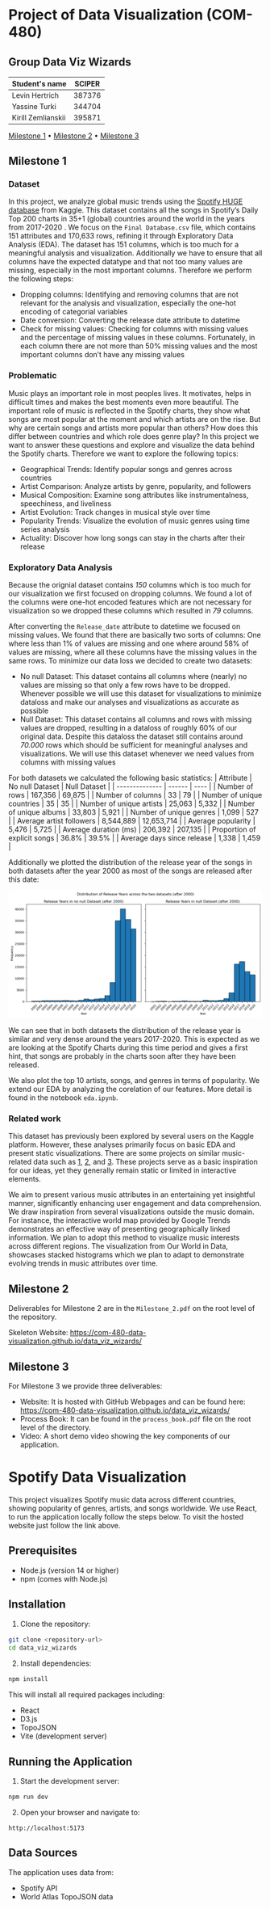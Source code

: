 # Project of Data Visualization (COM-480)
## Group Data Viz Wizards

| Student's name | SCIPER |
| -------------- | ------ |
| Levin Hertrich| 387376|
| Yassine Turki| 344704|
| Kirill Zemlianskii | 395871 |

[Milestone 1](#milestone-1) • [Milestone 2](#milestone-2) • [Milestone 3](#milestone-3)

## Milestone 1

### Dataset

In this project, we analyze global music trends using the [Spotify HUGE database](https://www.kaggle.com/datasets/pepepython/spotify-huge-database-daily-charts-over-3-years) from Kaggle. This dataset contains all the songs in Spotify’s Daily Top 200 charts in 35+1 (global) countries around the world in the years from 2017-2020 . We focus on the `Final Database.csv` file, which contains 151 attributes and 170,633 rows, refining it through Exploratory Data Analysis (EDA). The dataset has 151 columns, which is too much for a meaningful analysis and visualization. Additionally we have to ensure that all columns have the expected datatype and that not too many values are missing, especially in the most important columns. Therefore we perform the following steps:

- Dropping columns: Identifying and removing columns that are not relevant for the analysis and visualization, especially the one-hot encoding of categorial variables
- Date conversion: Converting the release date attribute to datetime
- Check for missing values: Checking for columns with missing values and the percentage of missing values in these columns. Fortunately, in each column there are not more than 50% missing values and the most important columns don’t have any missing values

### Problematic

Music plays an important role in most peoples lives. It motivates, helps in difficult times and makes the best moments even more beautiful. The important role of music is reflected in the Spotify charts, they show what songs are most popular at the moment and which artists are on the rise. But why are certain songs and artists more popular than others? How does this differ between countries and which role does genre play? In this project we want to answer these questions and explore and visualize the data behind the Spotify charts. Therefore we want to explore the following topics:
- Geographical Trends: Identify popular songs and genres
across countries
- Artist Comparison: Analyze artists by genre, popularity, and
followers
- Musical Composition: Examine song attributes like instrumentalness, speechiness, and liveliness
- Artist Evolution: Track changes in musical style over time
- Popularity Trends: Visualize the evolution of music genres
using time series analysis
- Actuality: Discover how long songs can stay in the charts after their release

### Exploratory Data Analysis

Because the orignial dataset contains *150* columns which is too much for our visualization we first focused on dropping columns. We found a lot of the columns were one-hot encoded features which are not necessary for visualization so we dropped these columns which resulted in *79* columns. 

After converting the `Release_date` attribute to datetime we focused on missing values. We found that there are basically two sorts of columns: One where less than 1% of values are missing and one where around 58% of values are missing, where all these columns have the missing values in the same rows. To minimize our data loss we decided to create two datasets:
- No null Dataset: This dataset contains all columns where (nearly) no values are missing so that only a few rows have to be dropped. Whenever possible we will use this dataset for visualizations to minimize dataloss and make our analyses and visualizations as accurate as possible
- Null Dataset: This dataset contains all columns and rows with missing values are dropped, resulting in a dataloss of roughly 60% of our original data. Despite this dataloss the dataset still contains around *70.000* rows which should be sufficient for meaningful analyses and visualizations. We will use this dataset whenever we need values from columns with missing values


For both datasets we calculated the following basic statistics:
| Attribute | No null Dataset | Null Dataset |
| -------------- | ------ | ---- |
| Number of rows | 167,356 | 69,875 |
| Number of columns | 33 | 79 |
| Number of unique countries | 35 | 35 |
| Number of unique artists | 25,063 | 5,332 |
| Number of unique albums | 33,803 | 5,921 |
| Number of unique genres | 1,099 | 527 |
| Average artist followers | 8,544,889 | 12,653,714 |
| Average popularity | 5,476 | 5,725 |
| Average duration (ms) | 206,392 | 207,135 |
| Proportion of explicit songs | 36.8% | 39.5% |
| Average days since release | 1,338 | 1,459 |


Additionally we plotted the distribution of the release year of the songs in both datasets after the year 2000 as most of the songs are released after this date:

![distribution plot](output.png)


We can see that in both datasets the distribution of the release year is similar and very dense around the years 2017-2020. This is expected as we are looking at the Spotify Charts during this time period and gives a first hint, that songs are probably in the charts soon after they have been released.

We also plot the top 10 artists, songs, and genres in terms of popularity. We extend our EDA by analyzing the corelation of our features. More detail is found in the notebook `eda.ipynb`.


### Related work
This dataset has previously been explored by several users on the Kaggle platform. However, these analyses primarily focus on basic EDA and present static visualizations. There are some projects on similar music-related data such as [1](https://public.tableau.com/app/profile/anne.bode/viz/SpotifyPREMIUMDashboard/PremiumDashboard), [2](https://medium.com/@shrunalisalian97/spotify-data-visualization-4c878c8114e), and [3](https://www.brandonlu.com/spotify-data-project). These projects serve as a basic inspiration for our ideas, yet they generally remain static or limited in interactive elements. 

We aim to present various music attributes in an entertaining yet insightful manner, significantly enhancing user engagement and data comprehension. We draw inspiration from several visualizations outside the music domain. For instance, the interactive world map provided by Google Trends demonstrates an effective way of presenting geographically linked information. We plan to adopt this method to visualize music interests across different regions. The visualization from Our World in Data, showcases stacked histograms which we plan to adapt to demonstrate evolving trends in music attributes over time.

## Milestone 2

Deliverables for Milestone 2 are in the `Milestone_2.pdf` on the root level of the repository.


Skeleton Website: https://com-480-data-visualization.github.io/data_viz_wizards/


## Milestone 3

For Milestone 3 we provide three deliverables:
- Website: It is hosted with GitHub Webpages and can be found here: https://com-480-data-visualization.github.io/data_viz_wizards/
- Process Book: It can be found in the `process_book.pdf` file on the root level of the directory.
- Video: A short demo video showing the key components of our application.

# Spotify Data Visualization

This project visualizes Spotify music data across different countries, showing popularity of genres, artists, and songs worldwide. We use React, to run the application locally follow the steps below. To visit the hosted website just follow the link above.

## Prerequisites

- Node.js (version 14 or higher)
- npm (comes with Node.js)

## Installation

1. Clone the repository:
```bash
git clone <repository-url>
cd data_viz_wizards
```

2. Install dependencies:
```bash
npm install
```

This will install all required packages including:
- React
- D3.js
- TopoJSON
- Vite (development server)

## Running the Application

1. Start the development server:
```bash
npm run dev
```

2. Open your browser and navigate to:
```
http://localhost:5173
```

## Data Sources

The application uses data from:
- Spotify API
- World Atlas TopoJSON data
